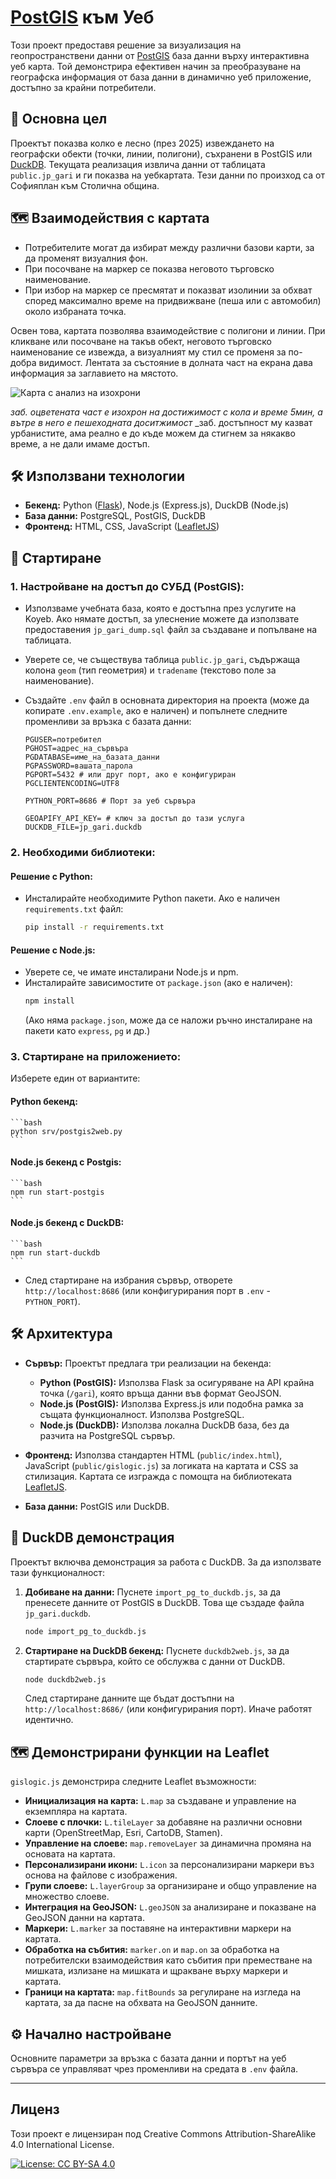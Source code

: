 # [PostGIS](https://postgis.net/) към Уеб 

Този проект предоставя решение за визуализация на геопространствени данни от [PostGIS](https://postgis.net/) база данни върху интерактивна уеб карта. Той демонстрира ефективен начин за преобразуване на географска информация от база данни в динамично уеб приложение, достъпно за крайни потребители.

## 🎯 Основна цел

Проектът показва колко е лесно (през 2025) извеждането на географски обекти (точки, линии, полигони), съхранени в PostGIS или [DuckDB](https://duckdb.org/). Текущата реализация извлича данни от таблицата `public.jp_gari` и ги показва на уебкартата. Тези данни по произход са от Софияплан към Столична община.

## 🗺️ Взаимодействия с картата

- Потребителите могат да избират между различни базови карти, за да променят визуалния фон. 
- При посочване на маркер се показва неговото търговско наименование.
- При избор на маркер се пресмятат и показват изолинии за обхват според максимално време на придвижване (пеша или с автомобил) около избраната точка.

Освен това, картата позволява взаимодействие с полигони и линии. При кликване или посочване на такъв обект, неговото търговско наименование се извежда, а визуалният му стил се променя за по-добра видимост. Лентата за състояние в долната част на екрана дава информация за заглавието на мястото.

![Карта с анализ на изохрони](map.with.analysis.png)

_заб. оцветената част е изохрон на достижимост  с кола и време 5мин, а вътре в него е пешеходната доситжимост_
_заб. достъпност му казват урбанистите, ама реално е до къде можем да стигнем за някакво време, а не дали имаме достъп.

## 🛠️ Използвани технологии

*   **Бекенд:** Python ([Flask](https://flask.palletsprojects.com/)), Node.js (Express.js), DuckDB (Node.js)
*   **База данни:** PostgreSQL, PostGIS, DuckDB
*   **Фронтенд:** HTML, CSS, JavaScript ([LeafletJS](https://leafletjs.com/))

## 🚀 Стартиране

### 1. Настройване на достъп до СУБД (PostGIS):

*   Използваме учебната база, която е достъпна през услугите на Koyeb. Ако нямате достъп, за улеснение можете да използвате предоставения `jp_gari_dump.sql` файл за създаване и попълване на таблицата. 
  
*   Уверете се, че съществува таблица `public.jp_gari`, съдържаща колона `geom` (тип геометрия) и `tradename` (текстово поле за наименование). 
  
*   Създайте `.env` файл в основната директория на проекта (може да копирате `.env.example`, ако е наличен) и попълнете следните променливи за връзка с базата данни:
    ```env
    PGUSER=потребител
    PGHOST=адрес_на_сървъра
    PGDATABASE=име_на_базата_данни
    PGPASSWORD=вашата_парола
    PGPORT=5432 # или друг порт, ако е конфигуриран
    PGCLIENTENCODING=UTF8

    PYTHON_PORT=8686 # Порт за уеб сървъра
    
    GEOAPIFY_API_KEY= # ключ за достъп до тази услуга
    DUCKDB_FILE=jp_gari.duckdb

    ```

### 2. Необходими библиотеки:

#### Решение с Python:
*   Инсталирайте необходимите Python пакети. Ако е наличен `requirements.txt` файл:
    ```bash
    pip install -r requirements.txt
    ```

#### Решение с Node.js:
*   Уверете се, че имате инсталирани Node.js и npm.
*   Инсталирайте зависимостите от `package.json` (ако е наличен):
    ```bash
    npm install
    ```
    (Ако няма `package.json`, може да се наложи ръчно инсталиране на пакети като `express`, `pg` и др.)

### 3. Стартиране на приложението:

Изберете един от вариантите:

#### Python бекенд:

    ```bash
    python srv/postgis2web.py
    ```

#### Node.js бекенд с Postgis:

    ```bash
    npm run start-postgis
    ```

#### Node.js бекенд с DuckDB:

    ```bash
    npm run start-duckdb
    ```

*   След стартиране на избрания сървър, отворете `http://localhost:8686` (или конфигурирания порт в `.env` - `PYTHON_PORT`).

## 🛠️ Архитектура

*   **Сървър:** Проектът предлага три реализации на бекенда:
    *   **Python (PostGIS):** Използва Flask за осигуряване на API крайна точка (`/gari`), която връща данни във формат GeoJSON.
    *   **Node.js (PostGIS):** Използва Express.js или подобна рамка за същата функционалност. Използва PostgreSQL.
    *   **Node.js (DuckDB):** Използва локална DuckDB база, без да разчита на PostgreSQL сървър.

*   **Фронтенд:** Използва стандартен HTML (`public/index.html`), JavaScript (`public/gislogic.js`) за логиката на картата и CSS за стилизация. Картата се изгражда с помощта на библиотеката [LeafletJS](https://leafletjs.com/).

*   **База данни:** PostGIS или DuckDB.

## 🦆 DuckDB демонстрация

Проектът включва демонстрация за работа с DuckDB. За да използвате тази функционалност:

1.  **Добиване на данни:** Пуснете `import_pg_to_duckdb.js`, за да пренесете данните от PostGIS в DuckDB. Това ще създаде файла `jp_gari.duckdb`.
    ```bash
    node import_pg_to_duckdb.js
    ```
2.  **Стартиране на DuckDB бекенд:** Пуснете `duckdb2web.js`, за да стартирате сървъра, който се обслужва с данни от DuckDB.
    ```bash
    node duckdb2web.js
    ```
    След стартиране данните ще бъдат достъпни на `http://localhost:8686/` (или конфигурирания порт). Иначе работят идентично.

## 🗺️ Демонстрирани функции на Leaflet

`gislogic.js` демонстрира следните Leaflet възможности:

-   **Инициализация на карта:** `L.map` за създаване и управление на екземпляра на картата.
-   **Слоеве с плочки:** `L.tileLayer` за добавяне на различни основни карти (OpenStreetMap, Esri, CartoDB, Stamen).
-   **Управление на слоеве:** `map.removeLayer` за динамична промяна на основата на картата.
-   **Персонализирани икони:** `L.icon` за персонализирани маркери въз основа на файлове с изображения.
-   **Групи слоеве:** `L.layerGroup` за организиране и общо управление на множество слоеве.
-   **Интеграция на GeoJSON:** `L.geoJSON` за анализиране и показване на GeoJSON данни на картата.
-   **Маркери:** `L.marker` за поставяне на интерактивни маркери на картата.
-   **Обработка на събития:** `marker.on` и `map.on` за обработка на потребителски взаимодействия като събития при преместване на мишката, излизане на мишката и щракване върху маркери и картата.
-   **Граници на картата:** `map.fitBounds` за регулиране на изгледа на картата, за да пасне на обхвата на GeoJSON данните.

## ⚙️ Начално настройване

Основните параметри за връзка с базата данни и портът на уеб сървъра се управляват чрез променливи на средата в `.env` файла.

---

## Лиценз

Този проект е лицензиран под Creative Commons Attribution-ShareAlike 4.0 International License.

[![License: CC BY-SA 4.0](https://licensebuttons.net/l/by-sa/4.0/80x15.png)](https://creativecommons.org/licenses/by-sa/4.0/)

